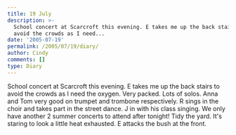 ```yaml
---
title: 19 July
description: >-
  School concert at Scarcroft this evening. E takes me up the back stairs to
  avoid the crowds as I need...
date: '2005-07-19'
permalink: /2005/07/19/diary/
author: Cindy
comments: []
type: Diary
---
```


School concert at Scarcroft this evening. E takes me up the back stairs to avoid the crowds as I need the oxygen. Very packed. Lots of solos. Anna and Tom very good on trumpet and trombone respectively. R sings in the choir and takes part in the street dance. J in with his class singing. We only have another 2 summer concerts to attend after tonight! Tidy the yard. It's staring to look a little heat exhausted. E attacks the bush at the front.
